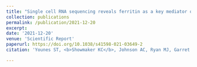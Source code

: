 ```yaml
---
title: "Single cell RNA sequencing reveals ferritin as a key mediator of autoimmune pre-disposition in a mouse model of systemic lupus erythematosus"
collection: publications
permalink: /publication/2021-12-20
excerpt: 
date: '2021-12-20'
venue: 'Scientific Report'
paperurl: https://doi.org/10.1038/s41598-021-03649-2
citation: 'Younes ST, <b>Showmaker KC</b>, Johnson AC, Ryan MJ, Garret MR. (2021) Single cell RNA sequencing reveals ferritin as a key mediator of autoimmune pre-disposition in a mouse model of systemic lupus erythematosus. Scientific Reports 11, 24245 (2021). '

---
```


